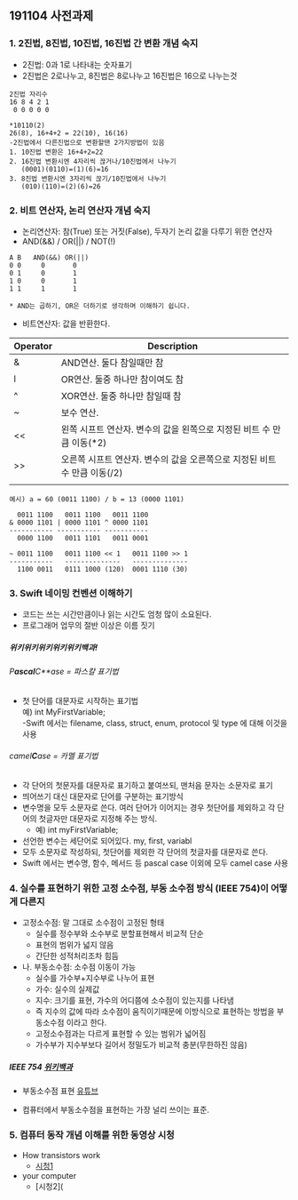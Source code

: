 ## 191104 사전과제

### 1. 2진법, 8진법, 10진법, 16진법 간 변환 개념 숙지

 * 2진법: 0과 1로 나타내는 숫자표기
 * 2진법은 2로나누고, 8진법은 8로나누고 16진법은 16으로 나누는것

~~~
2진법 자리수        
16 8 4 2 1       
 0 0 0 0 0       

*10110(2)
26(8), 16+4+2 = 22(10), 16(16)
-2진법에서 다른진법으로 변환할땐 2가지방법이 있음
1. 10진법 변환은 16+4+2=22
2. 16진법 변환시엔 4자리씩 끊거나/10진법에서 나누기
   (0001)(0110)=(1)(6)=16
3. 8진법 변환시엔 3자리씩 끊기/10진법에서 나누기
   (010)(110)=(2)(6)=26

~~~



### 2. 비트 연산자, 논리 연산자 개념 숙지

 * 논리연산자: 참(True) 또는 거짓(False), 두자기 논리 값을 다루기 위한 연산자
 * AND(&&) / OR(||) / NOT(!)

~~~
A B   AND(&&) OR(||)
0 0     0       0
0 1     0       1
1 0     0       1
1 1     1       1

* AND는 곱하기, OR은 더하기로 생각하며 이해하기 쉽니다.
~~~

 * 비트연산자: 값을 반환한다. 

| Operator | Description                                                  |
| -------- | ------------------------------------------------------------ |
| &        | AND연산. 둘다 참일때만 참                                    |
| l        | OR연산. 둘중 하나만 참이여도 참                              |
| ^        | XOR연산. 둘중 하나만 참일때 참                               |
| ~        | 보수 연산.                                                   |
| <<       | 왼쪽 시프트 연산자. 변수의 값을 왼쪽으로 지정된 비트 수 만큼 이동(*2) |
| >>       | 오른쪽 시프트 연산자. 변수의 값을 오른쪽으로 지정된 비트 수 만큼 이동(/2) |
|          |                                                              |

~~~
예시) a = 60 (0011 1100) / b = 13 (0000 1101)

  0011 1100   0011 1100   0011 1100
& 0000 1101 | 0000 1101 ^ 0000 1101
----------- ----------- -----------
  0000 1100   0011 1101   0011 0001
  
~ 0011 1100   0011 1100 << 1   0011 1100 >> 1
-----------   --------------   --------------
  1100 0011   0111 1000 (120)  0001 1110 (30)
~~~



### 3. Swift 네이밍 컨벤션 이해하기

 - 코드는 쓰는 시간만큼이나 읽는 시간도 엄청 많이 소요된다.
 - 프로그래머 업무의 절반 이상은 이름 짓기<br>

##### **위키위키위키위키위키백과!**

###### P**ascal**C**ase = 파스칼 표기법

* 첫 단어를 대문자로 시작하는 표기법<br>
  예) int MyFirstVariable; <br>
  -Swift 에서는 filename, class, struct, enum, protocol 및 type 에 대해 이것을 사용<br>

###### camel**C**ase = 카멜 표기법

* 각 단어의 첫문자를 대문자로 표기하고 붙여쓰되, 맨처음 문자는 소문자로 표기
* 띄어쓰기 대신 대문자로 단어를 구분하는 표기방식
* 변수명을 모두 소문자로 쓴다. 여러 단어가 이어지는 경우 첫단어를 제외하고 각 단어의 첫글자만 대문자로 지정해 주는 방식.
  * 예) int myFirstVariable; 
* 선언한 변수는 세단어로 되어있다. my, first, variabl
* 모두 소문자로 작성하되, 첫단어를 제외한 각 단어의 첫글자를 대문자로 쓴다.
* Swift 에서는 변수명, 함수, 메서드 등 pascal case 이외에 모두 camel case 사용



### 4. 실수를 표현하기 위한 고정 소수점, 부동 소수점 방식 (IEEE 754)이 어떻게 다른지

* 고정소수점: 말 그대로 소수점이 고정된 형태
  * 실수를 정수부와 소수부로 분할표현해서 비교적 단순
  * 표현의 범위가 넓지 않음
  * 간단한 성적처리조차 힘듬
* 나. 부동소수점: 소수점 이동이 가능
  * 실수를 가수부+지수부로 나누어 표현
  * 가수: 실수의 실제값
  * 지수: 크기를 표현, 가수의 어디쯤에 소수점이 있는지를 나타냄
  * 즉 지수의 값에 따라 소수점이 움직이기때문에 이방식으로 표현하는 방법을 부동소수점 이라고 한다.
  * 고정소수점과는 다르게 표현할 수 있는 범위가 넓어짐
  * 가수부가 지수부보다 길어서 정밀도가 비교적 충분(무한하진 않음)

##### IEEE 754 [위키백과](https://ko.wikipedia.org/wiki/IEEE_754)

* 부동소수점 표현 [유튜브](https://www.youtube.com/watch?v=8afbTaA-gOQ&t=313s)

* 컴퓨터에서 부동소수점을 표현하는 가장 널리 쓰이는 표준.



### 5. 컴퓨터 동작 개념 이해를 위한 동영상 시청

* How transistors work
  *  [시청1](https://www.youtube.com/watch?v=WhNyURBiJcUInside)
* your computer
  * [시청2](